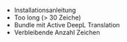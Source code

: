 - Installationsanleitung
- Too long (> 30 Zeiche)
- Bundle mit Active DeepL Translation
- Verbleibende Anzahl Zeichen
